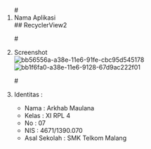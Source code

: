 <ol>
#<li> Nama Aplikasi </li>
## RecyclerView2
 
#<li> Screenshot </li>
![bb56556a-a38e-11e6-91fe-cbc95d545178](https://cloud.githubusercontent.com/assets/22027035/22245791/61df1dd6-e264-11e6-8f0d-bf970030b8f7.jpeg)
![bb1f6fa0-a38e-11e6-9128-67d9ac222f01](https://cloud.githubusercontent.com/assets/22027035/22245792/61e035b8-e264-11e6-80e9-eb6bd6b102e6.jpeg)


#<li> Identitas : </li>

<ul>
<li> Nama : Arkhab Maulana </li>
<li> Kelas : XI RPL 4 </li>
<li> No : 07 </li>
<li> NIS : 4671/1390.070 </li>
<li> Asal Sekolah : SMK Telkom Malang </li>
</ul>

